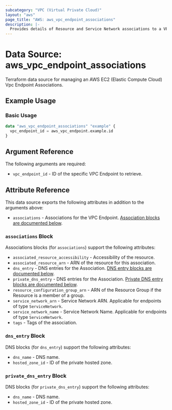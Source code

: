 ```yaml
---
subcategory: "VPC (Virtual Private Cloud)"
layout: "aws"
page_title: "AWS: aws_vpc_endpoint_associations"
description: |-
  Provides details of Resource and Service Network associations to a VPC Endpoint.
---
```


# Data Source: aws_vpc_endpoint_associations

Terraform data source for managing an AWS EC2 (Elastic Compute Cloud) Vpc Endpoint Associations.

## Example Usage

### Basic Usage

```terraform
data "aws_vpc_endpoint_associations" "example" {
  vpc_endpoint_id = aws_vpc_endpoint.example.id
}
```

## Argument Reference

The following arguments are required:

* `vpc_endpoint_id` - ID of the specific VPC Endpoint to retrieve.

## Attribute Reference

This data source exports the following attributes in addition to the arguments above:

* `associations` - Associations for the VPC Endpoint. [Association blocks are documented below](#associations-block).

### `associations` Block

Associations blocks (for `associations`) support the following attributes:

* `associated_resource_accessibility` - Accessibility of the resource.
* `associated_resource_arn` - ARN of the resource for this association.
* `dns_entry` - DNS entries for the Association. [DNS entry blocks are documented below](#dns_entry-block).
* `private_dns_entry` - DNS entries for the Association. [Private DNS entry blocks are documented below](#private_dns_entry-block).
* `resource_configuration_group_arn` - ARN of the Resource Group if the Resource is a member of a group.
* `service_network_arn` - Service Network ARN. Applicable for endpoints of type `ServiceNetwork`.
* `service_network_name` - Service Network Name. Applicable for endpoints of type `ServiceNetwork`.
* `tags` - Tags of the association.

### `dns_entry` Block

DNS blocks (for `dns_entry`) support the following attributes:

* `dns_name` - DNS name.
* `hosted_zone_id` - ID of the private hosted zone.

### `private_dns_entry` Block

DNS blocks (for `private_dns_entry`) support the following attributes:

* `dns_name` - DNS name.
* `hosted_zone_id` - ID of the private hosted zone.
